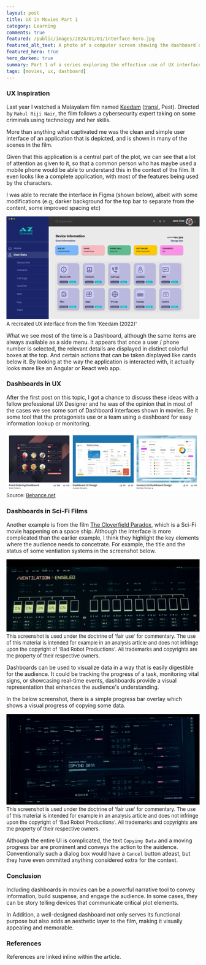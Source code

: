```yaml
---
layout: post
title: UX in Movies Part 1
category: Learning
comments: true 
featured: /public/images/2024/01/01/interface-hero.jpg
featured_alt_text: A photo of a computer screen showing the dashboard of an application.
featured_hero: true
hero_darken: true
summary: Part 1 of a series exploring the effective use of UX interfaces in Movies, mainly Dashboards.
tags: [movies, ux, dashboard]
---
```

### UX Inspiration
Last year I watched a Malayalam film named [Keedam](https://www.imdb.com/title/tt15943910/) (<abbr title="translation">transl.</abbr> Pest). Directed by `Rahul Riji Nair`, the film follows a cybersecurity expert taking on some criminals using technology and her skills.

More than anything what captivated me was the clean and simple user interface of an application that is depicted, and is shown in many of the scenes in the film. 

Given that this application is a central part of the plot, we can see that a lot of attention as given to it, so that a common person who has maybe used a mobile phone would be able to understand this in the context of the film. It even looks like a complete application, with most of the features being used by the characters.

I was able to recrate the interface in Figma (shown below), albeit with some modifications (e.g; darker background for the top bar to separate from the content, some improved spacing etc)

![Interface from the film 'Keedam (2022)'](/public/images/2024/01/01/ux-interface.png)
<font size="2">A recreated UX interface from the film 'Keedam (2022)'</font>

What we see most of the time is a Dashboard, although the same items are always available as a side menu. It appears that once a user / phone number is selected, the relevant details are displayed in distinct colorful boxes at the top. And certain actions that can be taken displayed like cards below it. By looking at the way the application is interacted with, it actually looks more like an Angular or React web app. 

### Dashboards in UX

After the first post on this topic, I got a chance to discuss these ideas with a fellow professional UX Designer and he was of the opinion that in most of the cases we see some sort of Dashboard interfaces shown in movies. Be it some tool that the protagonists use or a team using a dashboard for easy information lookup or monitoring.

![Some UX screens showing Dashboard interfaces from Behance](/public/images/2024/01/01/ux-dashboards.jpg)
<font size="2">Source: [Behance.net](https://www.behance.net/search/projects?search=dashboards&tracking_source=typeahead_nav_direct) </font>

### Dashboards in Sci-Fi Films

Another example is from the film [The Cloverfield Paradox](https://www.imdb.com/title/tt2548396/), which is a Sci-Fi movie happening on a space ship. Although the interface is more complicated than the earlier example, I think they highlight the key elements where the audience needs to concetrate. For example, the title and the status of some ventiation systems in the screenshot below.

![A screenshot from the movie 'The Cloverfield Paradox (2018)'](/public/images/2024/01/01/the-cloverfield-paradox-02.png)
<font size="2">This screenshot is used under the doctrine of 'fair use' for commentary. The use of this material is intended for example in an analysis article and does not infringe upon the copyright of 'Bad Robot Productions'. All trademarks and copyrights are the property of their respective owners.</font>

Dashboards can be used to visualize data in a way that is easily digestible for the audience. It could be tracking the progress of a task, monitoring vital signs, or showcasing real-time events, dashboards provide a visual representation that enhances the audience's understanding.

In the below screenshot, there is a simple progress bar overlay which shows a visual progress of copying some data.

![A screenshot from the movie 'The Cloverfield Paradox (2018)'](/public/images/2024/01/01/the-cloverfield-paradox-01.png)
<font size="2">This screenshot is used under the doctrine of 'fair use' for commentary. The use of this material is intended for example in an analysis article and does not infringe upon the copyright of 'Bad Robot Productions'. All trademarks and copyrights are the property of their respective owners.</font>

Although the entire UI is complicated, the text `Copying Data` and a moving progress bar are prominent and conveys the action to the auidence. Conventionally such a dialog box would have a `Cancel` button atleast, but they have even ommitted anything considered extra for the context.

### Conclusion
Including dashboards in movies can be a powerful narrative tool to convey information, build suspense, and engage the audience. In some cases, they can be story telling devices that communicate critical plot elements. 

In Addition, a well-designed dashboard not only serves its functional purpose but also adds an aesthetic layer to the film, making it visually appealing and memorable.

### References
References are linked inline within the article.